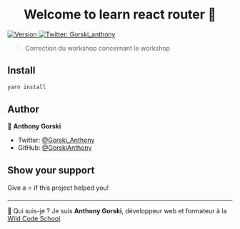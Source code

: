 <h1 align="center">Welcome to learn react router 👋</h1>
<p>
  <a href="https://www.npmjs.com/package/learn react router" target="_blank">
    <img alt="Version" src="https://img.shields.io/npm/v/WCS_Workshop_router_6.svg">
  </a>
  <a href="https://twitter.com/Gorski_anthony" target="_blank">
    <img alt="Twitter: Gorski_anthony" src="https://img.shields.io/twitter/follow/Gorski_anthony.svg?style=social" />
  </a>
</p>

> Correction du workshop concernant le workshop

## Install

```sh
yarn install
```

## Author

👤 **Anthony Gorski**

-   Twitter: [@Gorski_Anthony](https://twitter.com/Gorski_Anthony)
-   GitHub: [@GorskiAnthony](https://github.com/GorskiAnthony)

## Show your support

Give a ⭐️ if this project helped you!

---

👋 Qui suis-je ?
Je suis **Anthony Gorski**, développeur web et formateur à la [Wild Code School](https://www.wildcodeschool.com/fr-FR).
